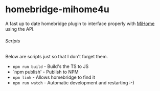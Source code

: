 # homebridge-mihome4u
A fast up to date homebridge plugin to interface properly with [MiHome](https://mihome4u.co.uk) using the API.

###### Scripts
Below are scripts just so that I don't forget them.
- `npm run build` - Build's the TS to JS
- `npm publish' - Publish to NPM
- `npm link` - Allows homebridge to find it
- `npm run watch` - Automatic development and restarting :-)
